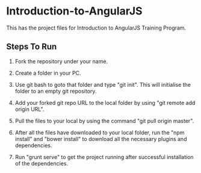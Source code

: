 # Introduction-to-AngularJS
This has the project files for Introduction to AngularJS Training Program.

## Steps To Run
1) Fork the repository under your name.

2) Create a folder in your PC.

3) Use git bash to goto that folder and type "git init". This will initialise the folder to an empty git repository.

4) Add your forked git repo URL to the local folder by using "git remote add origin URL".

5) Pull the files to your local by using the command "git pull origin master".

6) After all the files have downloaded to your local folder, run the "npm install" and "bower install" to download all the necessary plugins and dependencies.

7) Run "grunt serve" to get the project running after successful installation of the dependencies.
